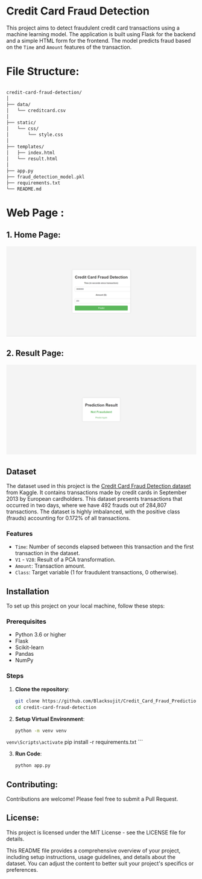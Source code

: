 # Credit Card Fraud Detection

This project aims to detect fraudulent credit card transactions using a machine learning model. The application is built using Flask for the backend and a simple HTML form for the frontend. The model predicts fraud based on the `Time` and `Amount` features of the transaction.

# File Structure:
##
```
credit-card-fraud-detection/
│
├── data/
│   └── creditcard.csv
│
├── static/
│   └── css/
│       └── style.css
│
├── templates/
│   ├── index.html
│   └── result.html
│
├── app.py
├── fraud_detection_model.pkl
├── requirements.txt
└── README.md
```
##

# Web Page :

## 1. Home Page:

![alt text](image-2.png)

## 2. Result Page:

![alt text](image-1.png)

## Dataset

The dataset used in this project is the [Credit Card Fraud Detection dataset](https://www.kaggle.com/datasets/mlg-ulb/creditcardfraud) from Kaggle. It contains transactions made by credit cards in September 2013 by European cardholders. This dataset presents transactions that occurred in two days, where we have 492 frauds out of 284,807 transactions. The dataset is highly imbalanced, with the positive class (frauds) accounting for 0.172% of all transactions.

### Features

- `Time`: Number of seconds elapsed between this transaction and the first transaction in the dataset.
- `V1` - `V28`: Result of a PCA transformation.
- `Amount`: Transaction amount.
- `Class`: Target variable (1 for fraudulent transactions, 0 otherwise).

## Installation

To set up this project on your local machine, follow these steps:

### Prerequisites

- Python 3.6 or higher
- Flask
- Scikit-learn
- Pandas
- NumPy

### Steps

1. **Clone the repository**:

   ```bash
   git clone https://github.com/Blacksujit/Credit_Card_Fraud_Prediction-.git
   cd credit-card-fraud-detection

2. **Setup Virtual Environment**:

    ```bash
    python -m venv venv
`venv\Scripts\activate`
    pip install -r requirements.txt
    ```

3. **Run Code**:

     ```bash
     python app.py
     ```


## Contributing:

Contributions are welcome! Please feel free to submit a Pull Request.

## License:

This project is licensed under the MIT License - see the LICENSE file for details.

This README file provides a comprehensive overview of your project, including setup instructions, usage guidelines, and details about the dataset. You can adjust the content to better suit your project's specifics or preferences.
